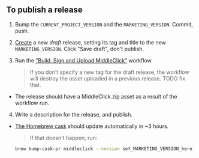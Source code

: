 ## To publish a release

1. Bump the `CURRENT_PROJECT_VERSION` and the `MARKETING_VERSION`. Commit, push.
2. [Create](https://github.com/artginzburg/MiddleClick/releases/new) a new _draft_ release, setting its tag and title to the new `MARKETING_VERSION`. Click "Save draft", don't publish.
3. Run the ["Build, Sign and Upload MiddleClick"](https://github.com/artginzburg/MiddleClick/actions/workflows/build-to-release.yml) workflow.

   > If you don't specify a new tag for the draft release, the workflow will destroy the asset uploaded in a previous release. TODO fix that.

- The release should have a MiddleClick.zip asset as a result of the workflow run.

4. Write a description for the release, and publish.

- [The Homebrew cask](https://github.com/Homebrew/homebrew-cask/blob/master/Casks/m/middleclick.rb) should update automatically in ~3 hours.

  > If that doesn't happen, run:

  ```sh
  brew bump-cask-pr middleclick --version set_MARKETING_VERSION_here
  ```
